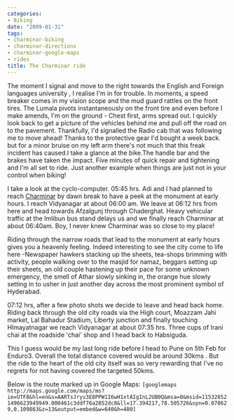 ```yaml
---
categories:
- Biking
date: "2009-01-31"
tags:
- charminar-biking
- charminar-directions
- charminar-google-maps
- rides
title: The Charminar ride
---
```


The moment I signal and move to the right towards the English and Foreign languages university , I realise I'm in for trouble. In moments, a speed breaker comes in my vision scope and the mud guard rattles on the front tires. The Lumala pivots instantaneously on the front tire and even before I make amends, I'm on the ground - Chest first, arms spread out. I quickly look back to get a picture of the vehicles behind me and pull off the road on to the pavement. Thankfully, I'd signalled the Radio cab that was following me to move ahead! Thanks to the protective gear I'd bought a week back. but for a minor bruise on my left arm there's not much that this freak incident has caused.I take a glance at the bike.The handle bar and the brakes have taken the impact. Five minutes of quick repair and tightening and I'm all set to ride. Just another example when things are just not in your control when biking!

I take a look at the cyclo-computer. 05:45 hrs. Adi and I had planned to reach [Charminar](http://en.wikipedia.org/wiki/Charminar) by dawn break to have a peek at the monument at early hours. I reach Vidyanagar at about 06:00 am. We leave at 06:12 hrs from here and head towards Afzalgunj through Chaderghat. Heavy vehicular traffic at the Imlibun bus stand delays us and we finally reach Charminar at about 06:40am. Boy, I never knew Charminar was so close to my place!

Riding through the narrow roads that lead to the monument at early hours gives you a heavenly feeling. Indeed interesting to see the city come to life here -Newspaper hawkers stacking up the sheets, tea-shops brimming with activity, people walking over to the masjid for namaz, beggars setting up their sheets, an old couple hastening up their pace for some unknown emergency, the smell of Athar slowly sinking in, the orange hue slowly setting in to usher in just another day across the most prominent symbol of Hyderabad.

07:12 hrs, after a few photo shots we decide to leave and head back home. Riding back through the old city roads via the High court, Moazzam Jahi market, Lal Bahadur Stadium, Liberty junction and finally touching HImayatnagar we reach Vidyanagar at about 07:35 hrs. Three cups of Irani chai at the roadside 'chai' shop and I head back to Habsiguda.

This I guess would be my last long ride before I head to Pune on 5th Feb for Enduro3. Overall the total distance covered would be around 30kms . But the ride to the heart of the old city itself was so very rewarding that I've no regrets for not having covered the targeted 50kms.

Below is the route marked up in Google Maps: `[googlemaps http://maps.google.com/maps/ms?ie=UTF8&hl=en&s=AARTsJryv3E8PPW1I6wH1xtAIgInL2UB0Q&msa=0&msid=115326521496623949949.000461c3ddf76a2852dc8&ll=17.394217,78.505726&spn=0.078629,0.109863&z=13&output=embed&w=640&h=480]`
